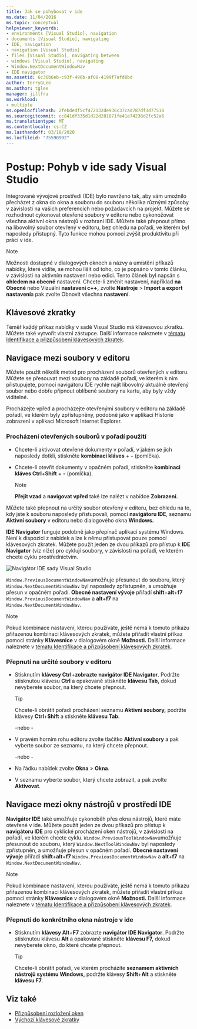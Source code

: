 ```yaml
---
title: Jak se pohybovat v ide
ms.date: 11/04/2016
ms.topic: conceptual
helpviewer_keywords:
- environments [Visual Studio], navigation
- documents [Visual Studio], navigating
- IDE, navigation
- navigation [Visual Studio]
- files [Visual Studio], navigating between
- windows [Visual Studio], navigating
- Window.NextDocumentWindowNav
- IDE navigator
ms.assetid: 6c36b6eb-c93f-496b-af08-4199f7afd8bd
author: TerryGLee
ms.author: tglee
manager: jillfra
ms.workload:
- multiple
ms.openlocfilehash: 2febdedf5cf472132de936c37cad787df3d77518
ms.sourcegitcommit: cc841df335d1d22d281871fe41e74238d2fc52a6
ms.translationtype: MT
ms.contentlocale: cs-CZ
ms.lasthandoff: 03/18/2020
ms.locfileid: "75590992"
---
```

# <a name="how-to-move-around-in-the-visual-studio-ide"></a>Postup: Pohyb v ide sady Visual Studio

Integrované vývojové prostředí (IDE) bylo navrženo tak, aby vám umožnilo přecházet z okna do okna a souboru do souboru několika různými způsoby v závislosti na vašich preferencích nebo požadavcích na projekt. Můžete se rozhodnout cykonovat otevřené soubory v editoru nebo cykonožovat všechna aktivní okna nástrojů v rozhraní IDE. Můžete také přepnout přímo na libovolný soubor otevřený v editoru, bez ohledu na pořadí, ve kterém byl naposledy přístupný. Tyto funkce mohou pomoci zvýšit produktivitu při práci v ide.

> [!NOTE]
> Možnosti dostupné v dialogových oknech a názvy a umístění příkazů nabídky, které vidíte, se mohou lišit od toho, co je popsáno v tomto článku, v závislosti na aktivním nastavení nebo edici. Tento článek byl napsán s **ohledem na obecné** nastavení. Chcete-li změnit nastavení, například **na Obecné** nebo Vizuální **nastavení c++,** zvolte **Nástroje** > **Import a export nastavení**a pak zvolte Obnovit všechna **nastavení**.

## <a name="keyboard-shortcuts"></a>Klávesové zkratky

Téměř každý příkaz nabídky v sadě Visual Studio má klávesovou zkratku. Můžete také vytvořit vlastní zástupce. Další informace naleznete v [tématu Identifikace a přizpůsobení klávesových zkratek](../ide/identifying-and-customizing-keyboard-shortcuts-in-visual-studio.md).

## <a name="navigate-among-files-in-the-editor"></a>Navigace mezi soubory v editoru

Můžete použít několik metod pro procházení souborů otevřených v editoru. Můžete se přesouvat mezi soubory na základě pořadí, ve kterém k nim přistupujete, pomocí navigátoru IDE rychle najít libovolný aktuálně otevřený soubor nebo dobře připnout oblíbené soubory na kartu, aby byly vždy viditelné.

Procházejte vpřed a procházejte otevřenými soubory v editoru na základě pořadí, ve kterém byly zpřístupněny, podobně jako v aplikaci Historie zobrazení v aplikaci Microsoft Internet Explorer.

### <a name="to-move-through-open-files-in-order-of-use"></a>Procházení otevřených souborů v pořadí použití

- Chcete-li aktivovat otevřené dokumenty v pořadí, v jakém se jich naposledy dotkli, stiskněte **kombinaci kláves** + **-** (pomlčka).

- Chcete-li otevřít dokumenty v opačném pořadí, stiskněte **kombinaci kláves Ctrl**+**Shift** + **-** (pomlčka).

    > [!NOTE]
    > **Přejít vzad** a **navigovat vpřed** také lze nalézt v nabídce **Zobrazení.**

Můžete také přepnout na určitý soubor otevřený v editoru, bez ohledu na to, kdy jste k souboru naposledy přistupovali, pomocí **navigátoru IDE**, seznamu **Aktivní soubory** v editoru nebo dialogového okna **Windows.**

**IDE Navigator** funguje podobně jako přepínač aplikací systému Windows. Není k dispozici z nabídek a lze k němu přistupovat pouze pomocí klávesových zkratek. Můžete použít jeden ze dvou příkazů pro přístup k **IDE Navigator** (viz níže) pro cyklují soubory, v závislosti na pořadí, ve kterém chcete cyklu prostřednictvím.

![Navigátor IDE sady Visual Studio](../ide/media/vs2015_ide_navigator.png)

`Window.PreviousDocumentWindowNav`umožňuje přesunout do souboru, který `Window.NextDocumentWindowNav` byl naposledy zpřístupněn, a umožňuje přesun v opačném pořadí. **Obecné nastavení vývoje** přiřadí **shift**+**alt**+**f7** `Window.PreviousDocumentWindowNav` a **alt**+**f7** na `Window.NextDocumentWindowNav`.

> [!NOTE]
> Pokud kombinace nastavení, kterou používáte, ještě nemá k tomuto příkazu přiřazenou kombinaci klávesových zkratek, můžete přiřadit vlastní příkaz pomocí stránky **Klávesnice** v dialogovém okně **Možnosti.** Další informace naleznete v [tématu Identifikace a přizpůsobení klávesových zkratek](../ide/identifying-and-customizing-keyboard-shortcuts-in-visual-studio.md).

### <a name="to-switch-to-specific-files-in-the-editor"></a>Přepnutí na určité soubory v editoru

- Stisknutím **klávesy Ctrl**+**zobrazte** **navigátor IDE Navigator**. Podržte stisknutou klávesu **Ctrl** a opakovaně stiskněte **klávesu Tab,** dokud nevyberete soubor, na který chcete přepnout.

    > [!TIP]
    > Chcete-li obrátit pořadí procházení seznamu **Aktivní soubory,** podržte klávesy **Ctrl**+**Shift** a stiskněte **klávesu Tab**.

    \-nebo -

- V pravém horním rohu editoru zvolte tlačítko **Aktivní soubory** a pak vyberte soubor ze seznamu, na který chcete přepnout.

    \-nebo -

- Na řádku nabídek zvolte **Okna** > **Okna**.

- V seznamu vyberte soubor, který chcete zobrazit, a pak zvolte **Aktivovat**.

## <a name="navigate-among-tool-windows-in-the-ide"></a>Navigace mezi okny nástrojů v prostředí IDE

**Navigátor IDE** také umožňuje cykonoběh přes okna nástrojů, které máte otevřené v ide. Můžete použít jeden ze dvou příkazů pro přístup k **navigátoru IDE** pro cyklické procházení oken nástrojů, v závislosti na pořadí, ve kterém chcete cyklu. `Window.PreviousToolWindowNav`umožňuje přesunout do souboru, který `Window.NextToolWindowNav` byl naposledy zpřístupněn, a umožňuje přesun v opačném pořadí. **Obecné nastavení vývoje** přiřadí **shift**+**alt**+**f7** `Window.PreviousDocumentWindowNav` a **alt**+**f7** na `Window.NextDocumentWindowNav`.

> [!NOTE]
> Pokud kombinace nastavení, kterou používáte, ještě nemá k tomuto příkazu přiřazenou kombinaci klávesových zkratek, můžete přiřadit vlastní příkaz pomocí stránky **Klávesnice** v dialogovém okně **Možnosti.** Další informace naleznete v [tématu Identifikace a přizpůsobení klávesových zkratek](../ide/identifying-and-customizing-keyboard-shortcuts-in-visual-studio.md).

### <a name="to-switch-to-a-specific-tool-window-in-the-ide"></a>Přepnutí do konkrétního okna nástroje v ide

- Stisknutím **klávesy Alt**+**F7** zobrazte **navigátor IDE Navigator**. Podržte stisknutou klávesu **Alt** a opakovaně stiskněte **klávesu F7,** dokud nevyberete okno, do které chcete přepnout.

    > [!TIP]
    > Chcete-li obrátit pořadí, ve kterém procházíte **seznamem aktivních nástrojů systému Windows,** podržte klávesy **Shift**+**Alt** a stiskněte **klávesu F7**.

## <a name="see-also"></a>Viz také

- [Přizpůsobení rozložení oken](../ide/customizing-window-layouts-in-visual-studio.md)
- [Výchozí klávesové zkratky](../ide/default-keyboard-shortcuts-in-visual-studio.md)
